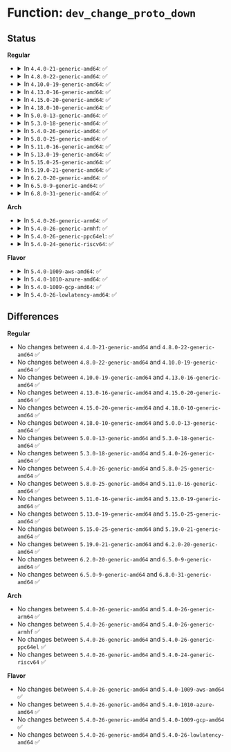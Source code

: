 # Function: <code>dev_change_proto_down</code>

## Status
<b>Regular</b>
<ul>
<li>
<details>
<summary>In <code>4.4.0-21-generic-amd64</code>: ✅</summary>

```c
int dev_change_proto_down(struct net_device * dev, bool proto_down)
```

```json
{
  "name": "dev_change_proto_down",
  "collision_type": "Unique Global",
  "inline_type": "No",
  "funcs": [
    {
      "addr": 18446744071586266096,
      "name": "dev_change_proto_down",
      "external": true,
      "loc": "net/core/dev.c:6167",
      "file": "net/core/dev.c",
      "inline": "seen, unknown",
      "caller_inline": [],
      "caller_func": [
        "net/core/rtnetlink.c:do_setlink",
        "net/core/net-sysfs.c:change_proto_down"
      ]
    }
  ],
  "symbols": [
    {
      "addr": 18446744071586266096,
      "name": "dev_change_proto_down",
      "section": ".text",
      "bind": "STB_GLOBAL",
      "size": 57
    }
  ]
}
```
</details>
</li>
<li>
<details>
<summary>In <code>4.8.0-22-generic-amd64</code>: ✅</summary>

```c
int dev_change_proto_down(struct net_device * dev, bool proto_down)
```

```json
{
  "name": "dev_change_proto_down",
  "collision_type": "Unique Global",
  "inline_type": "No",
  "funcs": [
    {
      "addr": 18446744071586691568,
      "name": "dev_change_proto_down",
      "external": true,
      "loc": "net/core/dev.c:6619",
      "file": "net/core/dev.c",
      "inline": "seen, unknown",
      "caller_inline": [],
      "caller_func": [
        "net/core/rtnetlink.c:do_setlink",
        "net/core/net-sysfs.c:change_proto_down"
      ]
    }
  ],
  "symbols": [
    {
      "addr": 18446744071586691568,
      "name": "dev_change_proto_down",
      "section": ".text",
      "bind": "STB_GLOBAL",
      "size": 57
    }
  ]
}
```
</details>
</li>
<li>
<details>
<summary>In <code>4.10.0-19-generic-amd64</code>: ✅</summary>

```c
int dev_change_proto_down(struct net_device * dev, bool proto_down)
```

```json
{
  "name": "dev_change_proto_down",
  "collision_type": "Unique Global",
  "inline_type": "No",
  "funcs": [
    {
      "addr": 18446744071586877840,
      "name": "dev_change_proto_down",
      "external": true,
      "loc": "net/core/dev.c:6772",
      "file": "net/core/dev.c",
      "inline": "seen, unknown",
      "caller_inline": [],
      "caller_func": [
        "net/core/rtnetlink.c:do_setlink",
        "net/core/net-sysfs.c:change_proto_down"
      ]
    }
  ],
  "symbols": [
    {
      "addr": 18446744071586877840,
      "name": "dev_change_proto_down",
      "section": ".text",
      "bind": "STB_GLOBAL",
      "size": 57
    }
  ]
}
```
</details>
</li>
<li>
<details>
<summary>In <code>4.13.0-16-generic-amd64</code>: ✅</summary>

```c
int dev_change_proto_down(struct net_device * dev, bool proto_down)
```

```json
{
  "name": "dev_change_proto_down",
  "collision_type": "Unique Global",
  "inline_type": "No",
  "funcs": [
    {
      "addr": 18446744071587002128,
      "name": "dev_change_proto_down",
      "external": true,
      "loc": "net/core/dev.c:6938",
      "file": "net/core/dev.c",
      "inline": "seen, unknown",
      "caller_inline": [],
      "caller_func": [
        "net/core/rtnetlink.c:do_setlink",
        "net/core/net-sysfs.c:change_proto_down"
      ]
    }
  ],
  "symbols": [
    {
      "addr": 18446744071587002128,
      "name": "dev_change_proto_down",
      "section": ".text",
      "bind": "STB_GLOBAL",
      "size": 57
    }
  ]
}
```
</details>
</li>
<li>
<details>
<summary>In <code>4.15.0-20-generic-amd64</code>: ✅</summary>

```c
int dev_change_proto_down(struct net_device * dev, bool proto_down)
```

```json
{
  "name": "dev_change_proto_down",
  "collision_type": "Unique Global",
  "inline_type": "No",
  "funcs": [
    {
      "addr": 18446744071587500784,
      "name": "dev_change_proto_down",
      "external": true,
      "loc": "net/core/dev.c:7102",
      "file": "net/core/dev.c",
      "inline": "seen, unknown",
      "caller_inline": [],
      "caller_func": [
        "net/core/rtnetlink.c:do_setlink",
        "net/core/net-sysfs.c:change_proto_down"
      ]
    }
  ],
  "symbols": [
    {
      "addr": 18446744071587500784,
      "name": "dev_change_proto_down",
      "section": ".text",
      "bind": "STB_GLOBAL",
      "size": 60
    }
  ]
}
```
</details>
</li>
<li>
<details>
<summary>In <code>4.18.0-10-generic-amd64</code>: ✅</summary>

```c
int dev_change_proto_down(struct net_device * dev, bool proto_down)
```

```json
{
  "name": "dev_change_proto_down",
  "collision_type": "Unique Global",
  "inline_type": "No",
  "funcs": [
    {
      "addr": 18446744071587805696,
      "name": "dev_change_proto_down",
      "external": true,
      "loc": "net/core/dev.c:7270",
      "file": "net/core/dev.c",
      "inline": "seen, unknown",
      "caller_inline": [],
      "caller_func": [
        "net/core/rtnetlink.c:do_setlink",
        "net/core/net-sysfs.c:change_proto_down"
      ]
    }
  ],
  "symbols": [
    {
      "addr": 18446744071587805696,
      "name": "dev_change_proto_down",
      "section": ".text",
      "bind": "STB_GLOBAL",
      "size": 60
    }
  ]
}
```
</details>
</li>
<li>
<details>
<summary>In <code>5.0.0-13-generic-amd64</code>: ✅</summary>

```c
int dev_change_proto_down(struct net_device * dev, bool proto_down)
```

```json
{
  "name": "dev_change_proto_down",
  "collision_type": "Unique Global",
  "inline_type": "No",
  "funcs": [
    {
      "addr": 18446744071587941248,
      "name": "dev_change_proto_down",
      "external": true,
      "loc": "net/core/dev.c:7888",
      "file": "net/core/dev.c",
      "inline": "seen, unknown",
      "caller_inline": [],
      "caller_func": [
        "net/core/rtnetlink.c:do_setlink",
        "net/core/net-sysfs.c:change_proto_down"
      ]
    }
  ],
  "symbols": [
    {
      "addr": 18446744071587941248,
      "name": "dev_change_proto_down",
      "section": ".text",
      "bind": "STB_GLOBAL",
      "size": 60
    }
  ]
}
```
</details>
</li>
<li>
<details>
<summary>In <code>5.3.0-18-generic-amd64</code>: ✅</summary>

```c
int dev_change_proto_down(struct net_device * dev, bool proto_down)
```

```json
{
  "name": "dev_change_proto_down",
  "collision_type": "Unique Global",
  "inline_type": "No",
  "funcs": [
    {
      "addr": 18446744071588250320,
      "name": "dev_change_proto_down",
      "external": true,
      "loc": "net/core/dev.c:7966",
      "file": "net/core/dev.c",
      "inline": "seen, unknown",
      "caller_inline": [],
      "caller_func": [
        "net/core/rtnetlink.c:do_setlink",
        "net/core/net-sysfs.c:change_proto_down"
      ]
    }
  ],
  "symbols": [
    {
      "addr": 18446744071588250320,
      "name": "dev_change_proto_down",
      "section": ".text",
      "bind": "STB_GLOBAL",
      "size": 60
    }
  ]
}
```
</details>
</li>
<li>
<details>
<summary>In <code>5.4.0-26-generic-amd64</code>: ✅</summary>

```c
int dev_change_proto_down(struct net_device * dev, bool proto_down)
```

```json
{
  "name": "dev_change_proto_down",
  "collision_type": "Unique Global",
  "inline_type": "No",
  "funcs": [
    {
      "addr": 18446744071588455520,
      "name": "dev_change_proto_down",
      "external": true,
      "loc": "net/core/dev.c:8265",
      "file": "net/core/dev.c",
      "inline": "seen, unknown",
      "caller_inline": [],
      "caller_func": [
        "net/core/rtnetlink.c:do_setlink",
        "net/core/net-sysfs.c:change_proto_down"
      ]
    }
  ],
  "symbols": [
    {
      "addr": 18446744071588455520,
      "name": "dev_change_proto_down",
      "section": ".text",
      "bind": "STB_GLOBAL",
      "size": 60
    }
  ]
}
```
</details>
</li>
<li>
<details>
<summary>In <code>5.8.0-25-generic-amd64</code>: ✅</summary>

```c
int dev_change_proto_down(struct net_device * dev, bool proto_down)
```

```json
{
  "name": "dev_change_proto_down",
  "collision_type": "Unique Global",
  "inline_type": "No",
  "funcs": [
    {
      "addr": 18446744071589323552,
      "name": "dev_change_proto_down",
      "external": true,
      "loc": "net/core/dev.c:8678",
      "file": "net/core/dev.c",
      "inline": "seen, unknown",
      "caller_inline": [],
      "caller_func": [
        "net/core/rtnetlink.c:do_setlink",
        "net/core/net-sysfs.c:proto_down_store"
      ]
    }
  ],
  "symbols": [
    {
      "addr": 18446744071589323552,
      "name": "dev_change_proto_down",
      "section": ".text",
      "bind": "STB_GLOBAL",
      "size": 60
    }
  ]
}
```
</details>
</li>
<li>
<details>
<summary>In <code>5.11.0-16-generic-amd64</code>: ✅</summary>

```c
int dev_change_proto_down(struct net_device * dev, bool proto_down)
```

```json
{
  "name": "dev_change_proto_down",
  "collision_type": "Unique Global",
  "inline_type": "No",
  "funcs": [
    {
      "addr": 18446744071589322544,
      "name": "dev_change_proto_down",
      "external": true,
      "loc": "net/core/dev.c:8965",
      "file": "net/core/dev.c",
      "inline": "seen, unknown",
      "caller_inline": [],
      "caller_func": [
        "net/core/rtnetlink.c:do_setlink",
        "net/core/net-sysfs.c:proto_down_store"
      ]
    }
  ],
  "symbols": [
    {
      "addr": 18446744071589322544,
      "name": "dev_change_proto_down",
      "section": ".text",
      "bind": "STB_GLOBAL",
      "size": 60
    }
  ]
}
```
</details>
</li>
<li>
<details>
<summary>In <code>5.13.0-19-generic-amd64</code>: ✅</summary>

```c
int dev_change_proto_down(struct net_device * dev, bool proto_down)
```

```json
{
  "name": "dev_change_proto_down",
  "collision_type": "Unique Global",
  "inline_type": "No",
  "funcs": [
    {
      "addr": 18446744071589218288,
      "name": "dev_change_proto_down",
      "external": true,
      "loc": "net/core/dev.c:9224",
      "file": "net/core/dev.c",
      "inline": "seen, unknown",
      "caller_inline": [],
      "caller_func": [
        "net/core/rtnetlink.c:do_setlink",
        "net/core/net-sysfs.c:change_proto_down"
      ]
    }
  ],
  "symbols": [
    {
      "addr": 18446744071589218288,
      "name": "dev_change_proto_down",
      "section": ".text",
      "bind": "STB_GLOBAL",
      "size": 60
    }
  ]
}
```
</details>
</li>
<li>
<details>
<summary>In <code>5.15.0-25-generic-amd64</code>: ✅</summary>

```c
int dev_change_proto_down(struct net_device * dev, bool proto_down)
```

```json
{
  "name": "dev_change_proto_down",
  "collision_type": "Unique Global",
  "inline_type": "No",
  "funcs": [
    {
      "addr": 18446744071589941968,
      "name": "dev_change_proto_down",
      "external": true,
      "loc": "net/core/dev.c:9214",
      "file": "net/core/dev.c",
      "inline": "seen, unknown",
      "caller_inline": [],
      "caller_func": [
        "net/core/rtnetlink.c:do_setlink",
        "net/core/net-sysfs.c:change_proto_down"
      ]
    }
  ],
  "symbols": [
    {
      "addr": 18446744071589941968,
      "name": "dev_change_proto_down",
      "section": ".text",
      "bind": "STB_GLOBAL",
      "size": 60
    }
  ]
}
```
</details>
</li>
<li>
<details>
<summary>In <code>5.19.0-21-generic-amd64</code>: ✅</summary>

```c
int dev_change_proto_down(struct net_device * dev, bool proto_down)
```

```json
{
  "name": "dev_change_proto_down",
  "collision_type": "Unique Global",
  "inline_type": "No",
  "funcs": [
    {
      "addr": 18446744071591550768,
      "name": "dev_change_proto_down",
      "external": true,
      "loc": "net/core/dev.c:8970",
      "file": "net/core/dev.c",
      "inline": "seen, unknown",
      "caller_inline": [],
      "caller_func": [
        "net/core/rtnetlink.c:do_setlink",
        "net/core/net-sysfs.c:proto_down_store"
      ]
    }
  ],
  "symbols": [
    {
      "addr": 18446744071591550768,
      "name": "dev_change_proto_down",
      "section": ".text",
      "bind": "STB_GLOBAL",
      "size": 95
    }
  ]
}
```
</details>
</li>
<li>
<details>
<summary>In <code>6.2.0-20-generic-amd64</code>: ✅</summary>

```c
int dev_change_proto_down(struct net_device * dev, bool proto_down)
```

```json
{
  "name": "dev_change_proto_down",
  "collision_type": "Unique Global",
  "inline_type": "No",
  "funcs": [
    {
      "addr": 18446744071593325344,
      "name": "dev_change_proto_down",
      "external": true,
      "loc": "net/core/dev.c:8957",
      "file": "net/core/dev.c",
      "inline": "seen, unknown",
      "caller_inline": [],
      "caller_func": [
        "net/core/rtnetlink.c:do_setlink",
        "net/core/net-sysfs.c:proto_down_store"
      ]
    }
  ],
  "symbols": [
    {
      "addr": 18446744071593325344,
      "name": "dev_change_proto_down",
      "section": ".text",
      "bind": "STB_GLOBAL",
      "size": 95
    }
  ]
}
```
</details>
</li>
<li>
<details>
<summary>In <code>6.5.0-9-generic-amd64</code>: ✅</summary>

```c
int dev_change_proto_down(struct net_device * dev, bool proto_down)
```

```json
{
  "name": "dev_change_proto_down",
  "collision_type": "Unique Global",
  "inline_type": "No",
  "funcs": [
    {
      "addr": 18446744071593787216,
      "name": "dev_change_proto_down",
      "external": true,
      "loc": "net/core/dev.c:8965",
      "file": "net/core/dev.c",
      "inline": "seen, unknown",
      "caller_inline": [],
      "caller_func": [
        "net/core/rtnetlink.c:do_setlink",
        "net/core/net-sysfs.c:proto_down_store"
      ]
    }
  ],
  "symbols": [
    {
      "addr": 18446744071593787216,
      "name": "dev_change_proto_down",
      "section": ".text",
      "bind": "STB_GLOBAL",
      "size": 95
    }
  ]
}
```
</details>
</li>
<li>
<details>
<summary>In <code>6.8.0-31-generic-amd64</code>: ✅</summary>

```c
int dev_change_proto_down(struct net_device * dev, bool proto_down)
```

```json
{
  "name": "dev_change_proto_down",
  "collision_type": "Unique Global",
  "inline_type": "No",
  "funcs": [
    {
      "addr": 18446744071594567856,
      "name": "dev_change_proto_down",
      "external": true,
      "loc": "net/core/dev.c:9083",
      "file": "net/core/dev.c",
      "inline": "seen, unknown",
      "caller_inline": [],
      "caller_func": [
        "net/core/rtnetlink.c:do_setlink",
        "net/core/net-sysfs.c:proto_down_store"
      ]
    }
  ],
  "symbols": [
    {
      "addr": 18446744071594567856,
      "name": "dev_change_proto_down",
      "section": ".text",
      "bind": "STB_GLOBAL",
      "size": 95
    }
  ]
}
```
</details>
</li>
</ul>
<b>Arch</b>
<ul>
<li>
<details>
<summary>In <code>5.4.0-26-generic-arm64</code>: ✅</summary>

```c
int dev_change_proto_down(struct net_device * dev, bool proto_down)
```

```json
{
  "name": "dev_change_proto_down",
  "collision_type": "Unique Global",
  "inline_type": "No",
  "funcs": [
    {
      "addr": 18446603336501980728,
      "name": "dev_change_proto_down",
      "external": true,
      "loc": "net/core/dev.c:8265",
      "file": "net/core/dev.c",
      "inline": "seen, unknown",
      "caller_inline": [],
      "caller_func": [
        "net/core/rtnetlink.c:do_setlink",
        "net/core/net-sysfs.c:change_proto_down"
      ]
    }
  ],
  "symbols": [
    {
      "addr": 18446603336501980728,
      "name": "dev_change_proto_down",
      "section": ".text",
      "bind": "STB_GLOBAL",
      "size": 92
    }
  ]
}
```
</details>
</li>
<li>
<details>
<summary>In <code>5.4.0-26-generic-armhf</code>: ✅</summary>

```c
int dev_change_proto_down(struct net_device * dev, bool proto_down)
```

```json
{
  "name": "dev_change_proto_down",
  "collision_type": "Unique Global",
  "inline_type": "No",
  "funcs": [
    {
      "addr": 3234734656,
      "name": "dev_change_proto_down",
      "external": true,
      "loc": "net/core/dev.c:8265",
      "file": "net/core/dev.c",
      "inline": "seen, unknown",
      "caller_inline": [],
      "caller_func": [
        "net/core/rtnetlink.c:do_setlink",
        "net/core/net-sysfs.c:change_proto_down"
      ]
    }
  ],
  "symbols": [
    {
      "addr": 3234734656,
      "name": "dev_change_proto_down",
      "section": ".text",
      "bind": "STB_GLOBAL",
      "size": 72
    }
  ]
}
```
</details>
</li>
<li>
<details>
<summary>In <code>5.4.0-26-generic-ppc64el</code>: ✅</summary>

```c
int dev_change_proto_down(struct net_device * dev, bool proto_down)
```

```json
{
  "name": "dev_change_proto_down",
  "collision_type": "Unique Global",
  "inline_type": "No",
  "funcs": [
    {
      "addr": 13835058055295408832,
      "name": "dev_change_proto_down",
      "external": true,
      "loc": "net/core/dev.c:8265",
      "file": "net/core/dev.c",
      "inline": "seen, unknown",
      "caller_inline": [],
      "caller_func": [
        "net/core/rtnetlink.c:do_setlink",
        "net/core/net-sysfs.c:change_proto_down"
      ]
    }
  ],
  "symbols": [
    {
      "addr": 13835058055295408832,
      "name": "dev_change_proto_down",
      "section": ".text",
      "bind": "STB_GLOBAL",
      "size": 112
    }
  ]
}
```
</details>
</li>
<li>
<details>
<summary>In <code>5.4.0-24-generic-riscv64</code>: ✅</summary>

```c
int dev_change_proto_down(struct net_device * dev, bool proto_down)
```

```json
{
  "name": "dev_change_proto_down",
  "collision_type": "Unique Global",
  "inline_type": "No",
  "funcs": [
    {
      "addr": 18446743936278278948,
      "name": "dev_change_proto_down",
      "external": true,
      "loc": "net/core/dev.c:8265",
      "file": "net/core/dev.c",
      "inline": "seen, unknown",
      "caller_inline": [],
      "caller_func": [
        "net/core/rtnetlink.c:do_setlink",
        "net/core/net-sysfs.c:change_proto_down"
      ]
    }
  ],
  "symbols": [
    {
      "addr": 18446743936278278948,
      "name": "dev_change_proto_down",
      "section": ".text",
      "bind": "STB_GLOBAL",
      "size": 72
    }
  ]
}
```
</details>
</li>
</ul>
<b>Flavor</b>
<ul>
<li>
<details>
<summary>In <code>5.4.0-1009-aws-amd64</code>: ✅</summary>

```c
int dev_change_proto_down(struct net_device * dev, bool proto_down)
```

```json
{
  "name": "dev_change_proto_down",
  "collision_type": "Unique Global",
  "inline_type": "No",
  "funcs": [
    {
      "addr": 18446744071588062304,
      "name": "dev_change_proto_down",
      "external": true,
      "loc": "net/core/dev.c:8265",
      "file": "net/core/dev.c",
      "inline": "seen, unknown",
      "caller_inline": [],
      "caller_func": [
        "net/core/rtnetlink.c:do_setlink",
        "net/core/net-sysfs.c:change_proto_down"
      ]
    }
  ],
  "symbols": [
    {
      "addr": 18446744071588062304,
      "name": "dev_change_proto_down",
      "section": ".text",
      "bind": "STB_GLOBAL",
      "size": 60
    }
  ]
}
```
</details>
</li>
<li>
<details>
<summary>In <code>5.4.0-1010-azure-amd64</code>: ✅</summary>

```c
int dev_change_proto_down(struct net_device * dev, bool proto_down)
```

```json
{
  "name": "dev_change_proto_down",
  "collision_type": "Unique Global",
  "inline_type": "No",
  "funcs": [
    {
      "addr": 18446744071587775392,
      "name": "dev_change_proto_down",
      "external": true,
      "loc": "net/core/dev.c:8265",
      "file": "net/core/dev.c",
      "inline": "seen, unknown",
      "caller_inline": [],
      "caller_func": [
        "net/core/rtnetlink.c:do_setlink",
        "net/core/net-sysfs.c:change_proto_down"
      ]
    }
  ],
  "symbols": [
    {
      "addr": 18446744071587775392,
      "name": "dev_change_proto_down",
      "section": ".text",
      "bind": "STB_GLOBAL",
      "size": 60
    }
  ]
}
```
</details>
</li>
<li>
<details>
<summary>In <code>5.4.0-1009-gcp-amd64</code>: ✅</summary>

```c
int dev_change_proto_down(struct net_device * dev, bool proto_down)
```

```json
{
  "name": "dev_change_proto_down",
  "collision_type": "Unique Global",
  "inline_type": "No",
  "funcs": [
    {
      "addr": 18446744071588394080,
      "name": "dev_change_proto_down",
      "external": true,
      "loc": "net/core/dev.c:8265",
      "file": "net/core/dev.c",
      "inline": "seen, unknown",
      "caller_inline": [],
      "caller_func": [
        "net/core/rtnetlink.c:do_setlink",
        "net/core/net-sysfs.c:change_proto_down"
      ]
    }
  ],
  "symbols": [
    {
      "addr": 18446744071588394080,
      "name": "dev_change_proto_down",
      "section": ".text",
      "bind": "STB_GLOBAL",
      "size": 60
    }
  ]
}
```
</details>
</li>
<li>
<details>
<summary>In <code>5.4.0-26-lowlatency-amd64</code>: ✅</summary>

```c
int dev_change_proto_down(struct net_device * dev, bool proto_down)
```

```json
{
  "name": "dev_change_proto_down",
  "collision_type": "Unique Global",
  "inline_type": "No",
  "funcs": [
    {
      "addr": 18446744071588529760,
      "name": "dev_change_proto_down",
      "external": true,
      "loc": "net/core/dev.c:8265",
      "file": "net/core/dev.c",
      "inline": "seen, unknown",
      "caller_inline": [],
      "caller_func": [
        "net/core/rtnetlink.c:do_setlink",
        "net/core/net-sysfs.c:change_proto_down"
      ]
    }
  ],
  "symbols": [
    {
      "addr": 18446744071588529760,
      "name": "dev_change_proto_down",
      "section": ".text",
      "bind": "STB_GLOBAL",
      "size": 60
    }
  ]
}
```
</details>
</li>
</ul>

## Differences
<b>Regular</b>
<ul>
<li>
No changes between <code>4.4.0-21-generic-amd64</code> and <code>4.8.0-22-generic-amd64</code> ✅
</li>
<li>
No changes between <code>4.8.0-22-generic-amd64</code> and <code>4.10.0-19-generic-amd64</code> ✅
</li>
<li>
No changes between <code>4.10.0-19-generic-amd64</code> and <code>4.13.0-16-generic-amd64</code> ✅
</li>
<li>
No changes between <code>4.13.0-16-generic-amd64</code> and <code>4.15.0-20-generic-amd64</code> ✅
</li>
<li>
No changes between <code>4.15.0-20-generic-amd64</code> and <code>4.18.0-10-generic-amd64</code> ✅
</li>
<li>
No changes between <code>4.18.0-10-generic-amd64</code> and <code>5.0.0-13-generic-amd64</code> ✅
</li>
<li>
No changes between <code>5.0.0-13-generic-amd64</code> and <code>5.3.0-18-generic-amd64</code> ✅
</li>
<li>
No changes between <code>5.3.0-18-generic-amd64</code> and <code>5.4.0-26-generic-amd64</code> ✅
</li>
<li>
No changes between <code>5.4.0-26-generic-amd64</code> and <code>5.8.0-25-generic-amd64</code> ✅
</li>
<li>
No changes between <code>5.8.0-25-generic-amd64</code> and <code>5.11.0-16-generic-amd64</code> ✅
</li>
<li>
No changes between <code>5.11.0-16-generic-amd64</code> and <code>5.13.0-19-generic-amd64</code> ✅
</li>
<li>
No changes between <code>5.13.0-19-generic-amd64</code> and <code>5.15.0-25-generic-amd64</code> ✅
</li>
<li>
No changes between <code>5.15.0-25-generic-amd64</code> and <code>5.19.0-21-generic-amd64</code> ✅
</li>
<li>
No changes between <code>5.19.0-21-generic-amd64</code> and <code>6.2.0-20-generic-amd64</code> ✅
</li>
<li>
No changes between <code>6.2.0-20-generic-amd64</code> and <code>6.5.0-9-generic-amd64</code> ✅
</li>
<li>
No changes between <code>6.5.0-9-generic-amd64</code> and <code>6.8.0-31-generic-amd64</code> ✅
</li>
</ul>
<b>Arch</b>
<ul>
<li>
No changes between <code>5.4.0-26-generic-amd64</code> and <code>5.4.0-26-generic-arm64</code> ✅
</li>
<li>
No changes between <code>5.4.0-26-generic-amd64</code> and <code>5.4.0-26-generic-armhf</code> ✅
</li>
<li>
No changes between <code>5.4.0-26-generic-amd64</code> and <code>5.4.0-26-generic-ppc64el</code> ✅
</li>
<li>
No changes between <code>5.4.0-26-generic-amd64</code> and <code>5.4.0-24-generic-riscv64</code> ✅
</li>
</ul>
<b>Flavor</b>
<ul>
<li>
No changes between <code>5.4.0-26-generic-amd64</code> and <code>5.4.0-1009-aws-amd64</code> ✅
</li>
<li>
No changes between <code>5.4.0-26-generic-amd64</code> and <code>5.4.0-1010-azure-amd64</code> ✅
</li>
<li>
No changes between <code>5.4.0-26-generic-amd64</code> and <code>5.4.0-1009-gcp-amd64</code> ✅
</li>
<li>
No changes between <code>5.4.0-26-generic-amd64</code> and <code>5.4.0-26-lowlatency-amd64</code> ✅
</li>
</ul>

